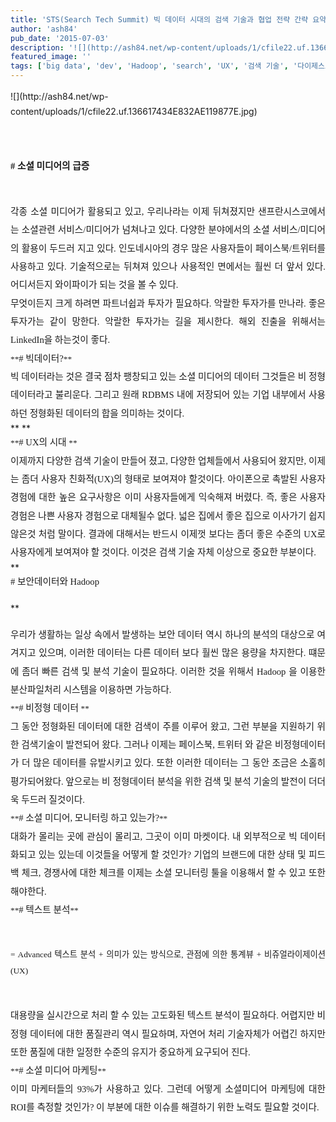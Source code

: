 ```yaml
---
title: 'STS(Search Tech Summit) 빅 데이터 시대의 검색 기술과 협업 전략 간략 요약'
author: 'ash84'
pub_date: '2015-07-03'
description: '![](http://ash84.net/wp-content/uploads/1/cfile22.uf.136617434E832AE119877E.jpg)'
featured_image: ''
tags: ['big data', 'dev', 'Hadoop', 'search', 'UX', '검색 기술', '다이제스트', '보안데이터', '소셜미디어', '솔트룩스', '아이폰', '이장우', '코난테크놀로지', '텍스트분석', '페이스북']
---
```



<div><div style="text-align: justify;"><span style="line-height: 24px;">  
<span style="font-size: 11pt; ">  
</span>![](http://ash84.net/wp-content/uploads/1/cfile22.uf.136617434E832AE119877E.jpg)

<span style="font-size: 11pt; ">  
</span>  
<span style="font-size: 11pt; ">  
</span>  
<span style="font-size: 11pt; ">  
</span>

</span></div><span style="font-size: 11pt; ">  
</span><span style="line-height: 2;"><div style="text-align: justify;"><span style="font-size: 11pt; ">  
</span><span style="font-size: 10pt; "><span style="font-family: Dotum; ">**<span style="font-size: 11pt; "># 소셜 미디어의 급증 </span>**</span></span></div><span style="font-size: 11pt; ">  
</span>

</span>

<div style="text-align: justify;"><span style="font-size: 11pt; ">  
</span>  
<span style="font-size: 11pt; ">  
</span></div><span style="font-size: 11pt; ">  
</span><span style="line-height: 2;"><div style="text-align: justify;"><span style="font-size: 11pt; ">  
</span><span style="font-size: 10pt; "><span style="font-family: Dotum; font-size: 11pt; ">각종 소셜 미디어가 활용되고 있고, 우리나라는 이제 뒤쳐졌지만 샌프란시스코에서는 소셜관련 서비스/미디어가 넘쳐나고 있다. 다양한 분야에서의 소셜 서비스/미디어의 활용이 두드러 지고 있다. 인도네시아의 경우 많은 사용자들이 페이스북/트위터를 사용하고 있다. 기술적으로는 뒤쳐져 있으나 사용적인 면에서는 훨씬 더 앞서 있다. 어디서든지 와이파이가 되는 것을 볼 수 있다. </span></span></div><span style="font-size: 11pt; ">  
</span>

</span>

<div style="text-align: justify;"><span style="font-size: 11pt; ">  
</span>  
<span style="font-size: 11pt; ">  
</span></div><span style="font-size: 11pt; ">  
</span><span style="line-height: 2;"><div style="text-align: justify;"><span style="font-size: 11pt; ">  
</span><span style="font-size: 10pt; "><span style="font-family: Dotum; font-size: 11pt; ">무엇이든지 크게 하려면 파트너쉽과 투자가 필요하다. 악랄한 투자가를 만나라. 좋은 투자가는 같이 망한다. 악랄한 투자가는 길을 제시한다. 해외 진출을 위해서는 LinkedIn을 하는것이 좋다.  </span></span></div><span style="font-size: 11pt; ">  
</span>

</span>

<div style="text-align: justify;"><span style="font-size: 11pt; ">  
</span>  
<span style="font-size: 11pt; ">  
</span>  
<span style="font-size: 11pt; ">  
</span></div><span style="font-size: 11pt; ">  
</span><span style="line-height: 2;"><div style="text-align: justify;"><span style="font-size: 11pt; ">  
</span><span style="font-size: 10pt; "><span style="font-family: Dotum; ">**<span style="font-size: 11pt; "># 빅데이터?</span>**</span></span></div><span style="font-size: 11pt; ">  
</span>

</span>

<div style="text-align: justify;"><span style="font-size: 11pt; ">  
</span>  
<span style="font-size: 11pt; ">  
</span></div><span style="font-size: 11pt; ">  
</span><span style="line-height: 2;"><div style="text-align: justify;"><span style="font-size: 11pt; ">  
</span><span style="font-size: 10pt; "><span style="font-family: Dotum; font-size: 11pt; ">빅 데이터라는 것은 결국 점차 팽창되고 있는 소셜 미디어의 데이터 그것들은 비 정형 데이터라고 불리운다. 그리고 원래 RDBMS 내에 저장되어 있는 기업 내부에서 사용하던 정형화된 데이터의 합을 의미하는 것이다. </span></span></div><span style="font-size: 11pt; ">  
</span>

</span>

<div style="text-align: justify;"><span style="font-size: 11pt; ">  
</span>**  
<span style="font-size: 11pt; ">  
</span>  
<span style="font-size: 11pt; ">  
</span>**</div><span style="font-size: 11pt; ">  
</span><span style="line-height: 2;"><div style="text-align: justify;"><span style="font-size: 11pt; ">  
</span><span style="font-size: 10pt; "><span style="font-family: Dotum; ">**<span style="font-size: 11pt; "># UX의 시대 </span>**</span></span></div><span style="font-size: 11pt; ">  
</span>

</span>

<div style="text-align: justify;"><span style="font-size: 11pt; ">  
</span>  
<span style="font-size: 11pt; ">  
</span></div><span style="font-size: 11pt; ">  
</span><span style="line-height: 2;"><div style="text-align: justify;"><span style="font-size: 11pt; ">  
</span><span style="font-size: 10pt; "><span style="font-family: Dotum; font-size: 11pt; ">이제까지 다양한 검색 기술이 만들어 졌고, 다양한 업체들에서 사용되어 왔지만, 이제는 좀더 사용자 친화적(UX)의 형태로 보여져야 할것이다. 아이폰으로 촉발된 사용자 경험에 대한 높은 요구사항은 이미 사용자들에게 익숙해져 버렸다. 즉, 좋은 사용자 경험은 나쁜 사용자 경험으로 대체될수 없다. 넓은 집에서 좋은 집으로 이사가기 쉽지 않은것 처럼 말이다. 결과에 대해서는 반드시 이제껏 보다는 좀더 좋은 수준의 UX로 사용자에게 보여져야 할 것이다. 이것은 검색 기술 자체 이상으로 중요한 부분이다. </span></span></div><span style="font-size: 11pt; ">  
</span>

</span>

<div style="text-align: justify;"><span style="font-size: 11pt; ">  
</span>  
<span style="font-size: 11pt; ">  
</span>  
<span style="font-size: 11pt; ">  
</span></div><span style="font-size: 11pt; ">  
</span>**<span style="line-height: 2;"><div style="text-align: justify;"><span style="font-size: 11pt; ">  
</span><span style="font-size: 10pt; "><span style="font-family: Dotum; font-size: 11pt; "># 보안데이터와 Hadoop</span></span></div><span style="font-size: 11pt; ">  
</span>

</span>**

<div style="text-align: justify;"><span style="font-size: 11pt; ">  
</span>  
<span style="font-size: 11pt; ">  
</span></div><span style="font-size: 11pt; ">  
</span><span style="line-height: 2;"><div style="text-align: justify;"><span style="font-size: 11pt; ">  
</span><span style="font-size: 10pt; "><span style="font-family: Dotum; font-size: 11pt; ">우리가 생활하는 일상 속에서 발생하는 보안 데이터 역시 하나의 분석의 대상으로 여겨지고 있으며, 이러한 데이터는 다른 데이터 보다 훨씬 많은 용량을 차지한다. 떄문에 좀더 빠른 검색 및 분석 기술이 필요하다. 이러한 것을 위해서 Hadoop 을 이용한 분산파일처리 시스템을 이용하면 가능하다. </span></span></div><span style="font-size: 11pt; ">  
</span>

</span>

<div style="text-align: justify;"><span style="font-size: 11pt; ">  
</span>  
<span style="font-size: 11pt; ">  
</span>  
<span style="font-size: 11pt; ">  
</span></div><span style="font-size: 11pt; ">  
</span><span style="line-height: 2;"><div style="text-align: justify;"><span style="font-size: 11pt; ">  
</span><span style="font-size: 10pt; "><span style="font-family: Dotum; ">**<span style="font-size: 11pt; "># 비정형 데이터 </span>**</span></span></div><span style="font-size: 11pt; ">  
</span>

</span>

<div style="text-align: justify;"><span style="font-size: 11pt; ">  
</span>  
<span style="font-size: 11pt; ">  
</span></div><span style="font-size: 11pt; ">  
</span><span style="line-height: 2;"><div style="text-align: justify;"><span style="font-size: 11pt; ">  
</span><span style="font-size: 10pt; "><span style="font-family: Dotum; font-size: 11pt; ">그 동안 정형화된 데이터에 대한 검색이 주를 이루어 왔고, 그런 부분을 지원하기 위한 검색기술이 발전되어 왔다. 그러나 이제는 페이스북, 트위터 와 같은 비정형데이터가 더 많은 데이터를 유발시키고 있다. 또한 이러한 데이터는 그 동안 조금은 소홀히 평가되어왔다. 앞으로는 비 정형데이터 분석을 위한 검색 및 분석 기술의 발전이 더더욱 두드러 질것이다. </span></span></div><span style="font-size: 11pt; ">  
</span>

</span>

<div style="text-align: justify;"><span style="font-size: 11pt; ">  
</span>  
<span style="font-size: 11pt; ">  
</span></div><span style="font-size: 11pt; ">  
</span>

<div style="text-align: justify;"><span style="font-size: 11pt; ">  
</span>  
<span style="font-size: 11pt; ">  
</span></div><span style="font-size: 11pt; ">  
</span><span style="line-height: 2;"><div style="text-align: justify;"><span style="font-size: 11pt; ">  
</span><span style="font-size: 10pt; "><span style="font-family: Dotum; ">**<span style="font-size: 11pt; "># 소셜 미디어, 모니터링 하고 있는가?</span>**<span style="font-size: 11pt; "> </span></span></span></div><span style="font-size: 11pt; ">  
</span>

</span>

<div style="text-align: justify;"><span style="font-size: 11pt; ">  
</span>  
<span style="font-size: 11pt; ">  
</span></div><span style="font-size: 11pt; ">  
</span><span style="line-height: 2;"><div style="text-align: justify;"><span style="font-size: 11pt; ">  
</span><span style="font-size: 10pt; "><span style="font-family: Dotum; font-size: 11pt; ">대화가 몰리는 곳에 관심이 몰리고, 그곳이 이미 마켓이다. 내 외부적으로 빅 데이터화되고 있는 있는데 이것들을 어떻게 할 것인가? 기업의 브랜드에 대한 상태 및 피드백 체크, 경쟁사에 대한 체크를 이제는 소셜 모니터링 툴을 이용해서 할 수 있고 또한 해야한다. </span></span></div><span style="font-size: 11pt; ">  
</span>

</span>

<div style="text-align: justify;"><span style="font-size: 11pt; ">  
</span>  
<span style="font-size: 11pt; ">  
</span></div><span style="font-size: 11pt; ">  
</span><span style="line-height: 2;"><div style="text-align: justify;"><span style="font-size: 11pt; ">  
</span><span style="font-size: 10pt; "><span style="font-family: Dotum; ">**<span style="font-size: 11pt; "># 텍스트 분석</span>**</span></span></div><span style="font-size: 11pt; ">  
</span>

</span><span style="line-height: 2;"><div style="text-align: justify;"><span style="font-size: 11pt; ">  
</span><span style="font-size: 10pt; "><span style="font-family: Dotum; font-size: 10pt; ">= Advanced 텍스트 분석 + 의미가 있는 방식으로, 관점에 의한 통계뷰 + 비쥬얼라이제이션(UX) </span></span></div><span style="font-size: 11pt; ">  
</span>

</span>

<div style="text-align: justify;"><span style="font-size: 11pt; ">  
</span>  
<span style="font-size: 11pt; ">  
</span></div><span style="font-size: 11pt; ">  
</span><span style="line-height: 2;"><div style="text-align: justify;"><span style="font-size: 11pt; ">  
</span><span style="font-size: 10pt; "><span style="font-family: Dotum; font-size: 11pt; ">대용량을 실시간으로 처리 할 수 있는 고도화된 텍스트 분석이 필요하다. 어렵지만 비정형 데이터에 대한 품질관리 역시 필요하며, 자연어 처리 기술자체가 어렵긴 하지만 또한 품질에 대한 일정한 수준의 유지가 중요하게 요구되어 진다. </span></span></div><span style="font-size: 11pt; ">  
</span>

</span>

<div style="text-align: justify;"><span style="font-size: 11pt; ">  
</span>  
<span style="font-size: 11pt; ">  
</span></div><span style="font-size: 11pt; ">  
</span><span style="line-height: 2;"><div style="text-align: justify;"><span style="font-size: 11pt; ">  
</span><span style="font-size: 10pt; "><span style="font-family: Dotum; ">**<span style="font-size: 11pt; "># 소셜 미디어 마케팅</span>**</span></span></div><span style="font-size: 11pt; ">  
</span>

</span>

<div style="text-align: justify;"><span style="font-size: 11pt; ">  
</span>  
<span style="font-size: 11pt; ">  
</span></div><span style="font-size: 11pt; ">  
</span><span style="line-height: 2;"><div style="text-align: justify;"><span style="font-size: 11pt; ">  
</span><span style="font-size: 10pt; "><span style="font-family: Dotum; font-size: 11pt; ">이미 마케터들의 93%가 사용하고 있다. 그런데 어떻게 소셜미디어 마케팅에 대한 ROI를 측정할 것인가? 이 부분에 대한 이슈를 해결하기 위한 노력도 필요할 것이다. </span></span></div><span style="font-size: 11pt; ">  
</span>

</span>

<div style="text-align: justify;"><span style="font-size: 11pt; ">  
</span>  
<span style="font-size: 11pt; ">  
</span></div><span style="font-size: 11pt; ">  
</span><span style="line-height: 2;"><div style="text-align: justify;"><span style="font-size: 11pt; ">  
</span><span style="font-size: 10pt; "><span style="font-family: Dotum; font-size: 11pt; "> </span></span></div></span>

</div><div></div>

